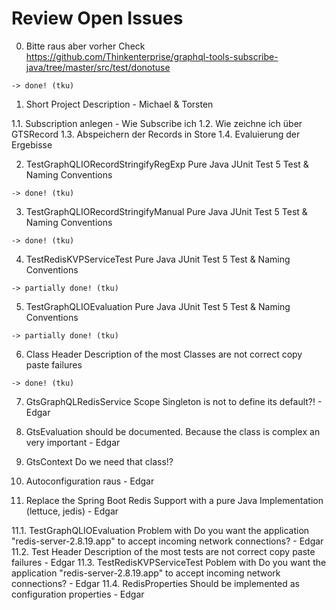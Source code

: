 # Review Open Issues 
0. Bitte raus aber vorher Check
   https://github.com/Thinkenterprise/graphql-tools-subscribe-java/tree/master/src/test/donotuse

```
-> done! (tku)
```

1. Short Project Description - Michael & Torsten 

  1.1. Subscription anlegen - Wie Subscribe ich 
  1.2. Wie zeichne ich über GTSRecord 
  1.3. Abspeichern der Records in Store 
  1.4. Evaluierung der Ergebisse

2. TestGraphQLIORecordStringifyRegExp Pure Java JUnit Test 5 Test & Naming Conventions  

```
-> done! (tku)
```

3. TestGraphQLIORecordStringifyManual Pure Java JUnit Test 5 Test & Naming Conventions  

```
-> done! (tku)
```

4. TestRedisKVPServiceTest Pure Java JUnit Test 5 Test & Naming Conventions 

```
-> partially done! (tku)
```

5. TestGraphQLIOEvaluation Pure Java JUnit Test 5 Test & Naming Conventions 

```
-> partially done! (tku)
```

6. Class Header Description of the most Classes are not correct copy paste failures 

```
-> done! (tku)
```

7. GtsGraphQLRedisService Scope Singleton is not to define its default?! - Edgar 
8. GtsEvaluation should be documented. Because the class is complex an very important - Edgar 
9. GtsContext Do we need that class!? 
10. Autoconfiguration raus  - Edgar 

11. Replace the Spring Boot Redis Support with a pure Java Implementation (lettuce, jedis) - Edgar 

  11.1. TestGraphQLIOEvaluation Problem with Do you want the application "redis-server-2.8.19.app" to accept incoming network connections? - Edgar 
  11.2. Test Header Description of the most tests are not correct copy paste failures - Edgar 
  11.3. TestRedisKVPServiceTest Poblem with Do you want the application "redis-server-2.8.19.app" to accept incoming network connections? - Edgar 
  11.4. RedisProperties Should be implemented as configuration properties - Edgar 
